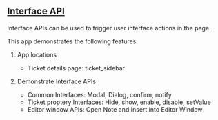 ## [Interface API](https://developers.freshdesk.com/v2/docs/interface-api/)

Interface APIs can be used to trigger user interface actions in the page.

This app demonstrates the following features

1. App locations
    - Ticket details page: ticket_sidebar

2. Demonstrate Interface APIs
    - Common Interfaces: Modal, Dialog, confirm, notify
    - Ticket proptery Interfaces: Hide, show, enable, disable, setValue
    - Editor window APIs: Open Note and Insert into Editor Window